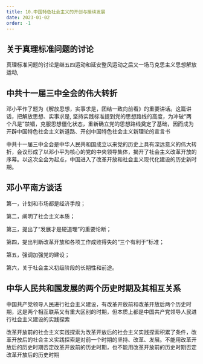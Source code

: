 ```yaml
---
title: 10.中国特色社会主义的开创与接续发展
date: 2023-01-02
order: -1
---
```


## 关于真理标准问题的讨论 <Badge text="选择题" type="tip" />

真理标准问题的讨论是继五四运动和延安整风运动之后又一场马克思主义思想解放运动,

## 中共十一届三中全会的伟大转折 <Badge text="选择题" type="tip" />

邓小平作了题为《解放思想，实事求是，团结一致向前看》的重要讲话。这篇讲话，把解放思想、实事求是,
坚持实践标准提到党的思想路线的高度，为冲破“两个凡是”禁锢，克服思想僵化状态，重新确立党的思想路线奠定了基础，因而成为开辟中国特色社会主义新道路、开创中国特色社会主义新理论的宣言书

中共十一届三中全会是中华人民共和国成立以来党的历史上具有深远意义的伟大转折，会议形成了以邓小平为核心的党的中央领导集体，揭开了社会主义改革开放的序幕。以这次全会为起点，中国进入了改革开放和社会主义现代化建设的历史新时期。

## 邓小平南方谈话 <Badge text="选择题" type="tip" />

第一，计划和市场都是经济手段；

第二，阐明了社会主义本质；

第三，提出了“发展才是硬道理”的重要论断；

第四，提出判断改革开放和各项工作成败得失的“三个有利于”标准；

第五，强调加强党的建设；

第六，关于社会主义初级阶段的长期性和前途。

## 中华人民共和国发展的两个历史时期及其相互关系 <Badge text="选择题" type="tip" />

中国共产党领导人民进行社会主义建设，有改革开放前和改革开放后两个历史时期，这是两个相互联系又有重大区别的时期，但本质上都是中国共产党领导人民进行社会主义建设的实践探索

改革开放前的社会主义实践探索为改革开放后的社会主义实践探索积累了条件，改革开放后的社会主义实践探索是对前一个时期的坚持、改革、发展。不能用改革开放后的历史时期否定改革开放前的历史时期，也不能用改革开放前的历史时期否定改革开放后的历史时期
